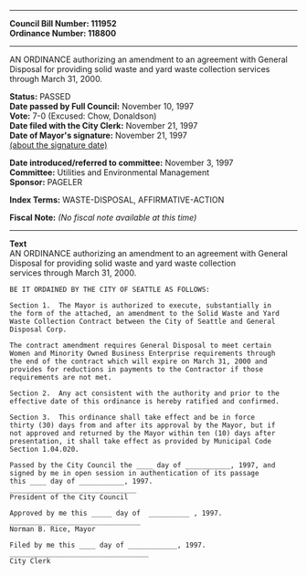 * * * * *  
  
**Council Bill Number: [](#h0)[](#h2)111952**   
**Ordinance Number: 118800**  
  
* * * * *  
  
AN ORDINANCE authorizing an amendment to an agreement with General Disposal for providing solid waste and yard waste collection services through March 31, 2000.  
  
**Status:** PASSED   
**Date passed by Full Council:** November 10, 1997   
**Vote:** 7-0 (Excused: Chow, Donaldson)   
**Date filed with the City Clerk:** November 21, 1997   
**Date of Mayor's signature:** November 21, 1997   
[(about the signature date)](/~public/approvaldate.htm)   
  
  
**Date introduced/referred to committee:** November 3, 1997   
**Committee:** Utilities and Environmental Management   
**Sponsor:** PAGELER   
  
**Index Terms:** WASTE-DISPOSAL, AFFIRMATIVE-ACTION  
  
**Fiscal Note:** *(No fiscal note available at this time)*  
  
* * * * *  
  
**Text**  
    AN ORDINANCE authorizing an amendment to an agreement with General  
    Disposal for providing solid waste and yard waste collection  
    services through March 31, 2000.  
  
    BE IT ORDAINED BY THE CITY OF SEATTLE AS FOLLOWS:  
  
    Section 1.  The Mayor is authorized to execute, substantially in  
    the form of the attached, an amendment to the Solid Waste and Yard  
    Waste Collection Contract between the City of Seattle and General  
    Disposal Corp.  
  
    The contract amendment requires General Disposal to meet certain  
    Women and Minority Owned Business Enterprise requirements through  
    the end of the contract which will expire on March 31, 2000 and  
    provides for reductions in payments to the Contractor if those  
    requirements are not met.  
  
    Section 2.  Any act consistent with the authority and prior to the  
    effective date of this ordinance is hereby ratified and confirmed.  
  
    Section 3.  This ordinance shall take effect and be in force  
    thirty (30) days from and after its approval by the Mayor, but if  
    not approved and returned by the Mayor within ten (10) days after  
    presentation, it shall take effect as provided by Municipal Code  
    Section 1.04.020.  
  
    Passed by the City Council the ____ day of ___________, 1997, and  
    signed by me in open session in authentication of its passage  
    this ____ day of ___________, 1997.  
    _______________________________  
    President of the City Council  
  
    Approved by me this _____ day of  __________ , 1997.  
    ________________________________  
    Norman B. Rice, Mayor  
  
    Filed by me this ____ day of ____________, 1997.  
    __________________________________  
    City Clerk  
